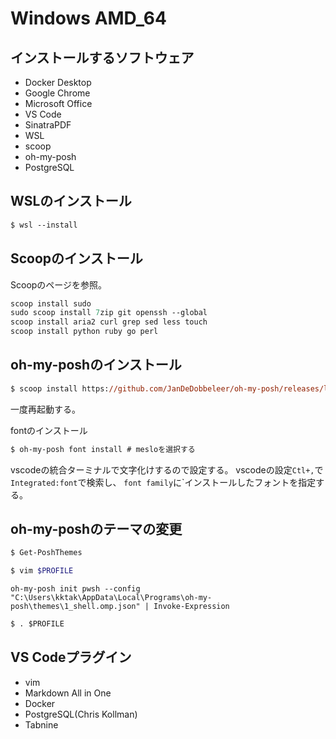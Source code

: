 # Windows AMD_64

## インストールするソフトウェア
- Docker Desktop
- Google Chrome
- Microsoft Office
- VS Code
- SinatraPDF
- WSL
- scoop
- oh-my-posh
- PostgreSQL


## WSLのインストール

```ps
$ wsl --install
```

## Scoopのインストール
Scoopのページを参照。

```ps
scoop install sudo
sudo scoop install 7zip git openssh --global
scoop install aria2 curl grep sed less touch
scoop install python ruby go perl
```

## oh-my-poshのインストール
```ps
$ scoop install https://github.com/JanDeDobbeleer/oh-my-posh/releases/latest/download/oh-my-posh.json
```
一度再起動する。

fontのインストール
```ps
$ oh-my-posh font install # mesloを選択する
```

vscodeの統合ターミナルで文字化けするので設定する。
vscodeの設定`Ctl+,`で`Integrated:font`で検索し、
`font family`に`インストールしたフォントを指定する。

## oh-my-poshのテーマの変更

```bash
$ Get-PoshThemes
```


```bash
$ vim $PROFILE
```

```vim
oh-my-posh init pwsh --config "C:\Users\kktak\AppData\Local\Programs\oh-my-posh\themes\1_shell.omp.json" | Invoke-Expression
```

```ps
$ . $PROFILE
```



## VS Codeプラグイン
- vim
- Markdown All in One
- Docker
- PostgreSQL(Chris Kollman)
- Tabnine
